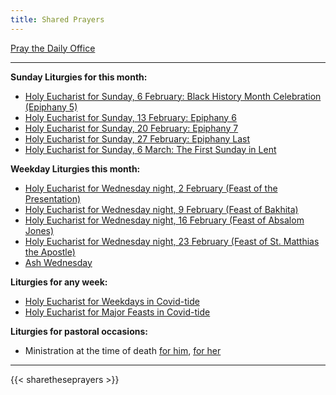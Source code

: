 ```yaml
---
title: Shared Prayers
---
```


[Pray the Daily Office](daily/)

-------------

**Sunday Liturgies for this month:**
- [Holy Eucharist for Sunday, 6 February: Black History Month Celebration (Epiphany 5)](archive/2022/fifth-sunday-after-epiphany-bhm)
- [Holy Eucharist for Sunday, 13 February: Epiphany 6](archive/2022/sixth-sunday-after-epiphany)
- [Holy Eucharist for Sunday, 20 February: Epiphany 7](archive/2022/seventh-sunday-after-epiphany)
- [Holy Eucharist for Sunday, 27 February: Epiphany Last](archive/2022/last-sunday-after-the-epiphany)
- [Holy Eucharist for Sunday, 6 March: The First Sunday in Lent](archive/2022/first-sunday-in-lent/)


**Weekday Liturgies this month:**
- [Holy Eucharist for Wednesday night, 2 February (Feast of the Presentation)](archive/2022/the-presentation)
- [Holy Eucharist for Wednesday night, 9 February (Feast of Bakhita)]()
- [Holy Eucharist for Wednesday night, 16 February (Feast of Absalom Jones)]()
- [Holy Eucharist for Wednesday night, 23 February (Feast of St. Matthias the Apostle)](archive/2022/st-matthias/)
- [Ash Wednesday](archive/2022/ash-wednesday/)

**Liturgies for any week:**
- [Holy Eucharist for Weekdays in Covid-tide](archive/he-covid-weekday)
- [Holy Eucharist for Major Feasts in Covid-tide](archive/he-covid-feasts)

**Liturgies for pastoral occasions:**
- Ministration at the time of death [for him](archive/occasions/atdeath-m), [for her](archive/occasions/atdeath-f)
------------

{{< sharetheseprayers >}}
